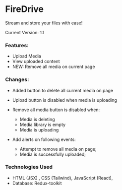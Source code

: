 # FireDrive

Stream and store your files with ease!

Current Version: 1.1

### Features:

- Upload Media
- View uploaded content
- NEW: Remove all media on current page

### Changes:
- Added button to delete all current media on page
- Upload button is disabled when media is uploading


- Remove all media button is disabled when:
    - Media is deleting
    - Media library is empty
    - Media is uploading
  

- Add alerts on following events: 
    - Attempt to remove all media on page;
    - Media is successfully uploaded;
    
### Technologies Used

- HTML (JSX) , CSS (Tailwind), JavaScript (React),
- Database: Redux-toolkit